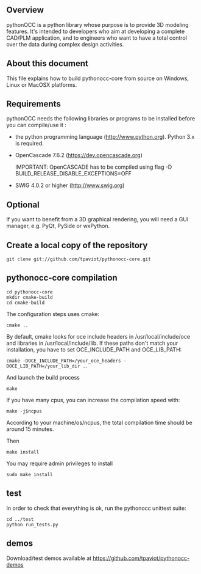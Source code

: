 Overview
--------

pythonOCC is a python library whose purpose is to provide 3D modeling features.
It's intended to
developers who aim at developing a complete CAD/PLM application, and to
engineers who want to have a total control over the data during complex design
activities.

About this document
-------------------

This file explains how to build pythonocc-core from source on Windows, Linux or
MacOSX platforms.

Requirements
------------

pythonOCC needs the following libraries or programs to be installed before you
can compile/use it :

*   the python programming language (<http://www.python.org>). Python 3.x is required.

*   OpenCascade 7.6.2 (<https://dev.opencascade.org>)

    IMPORTANT: OpenCASCADE has to be compiled using flag -D BUILD_RELEASE_DISABLE_EXCEPTIONS=OFF

*   SWIG 4.0.2 or higher (<http://www.swig.org>)

Optional
--------

If you want to benefit from a 3D graphical rendering, you will need a GUI manager, e.g. PyQt, PySide or wxPython.

Create a local copy of the repository
-------------------------------------

    git clone git://github.com/tpaviot/pythonocc-core.git

pythonocc-core compilation
--------------------------

    cd pythonocc-core
    mkdir cmake-build
    cd cmake-build

The configuration steps uses cmake:

    cmake ..
By default, cmake looks for oce include headers in /usr/local/include/oce and
libraries in /usr/local/include/lib. If these paths don't match your
installation, you have to set OCE_INCLUDE_PATH and OCE_LIB_PATH:

    cmake -DOCE_INCLUDE_PATH=/your_oce_headers -DOCE_LIB_PATH=/your_lib_dir ..

And launch the build process

    make

If you have many cpus, you can increase the compilation speed with:

    make -j$ncpus

According to your machine/os/ncpus, the total compilation time should be around 15 minutes.

Then

    make install

You may require admin privileges to install

    sudo make install

test
----
In order to check that everything is ok, run the pythonocc unittest suite:

    cd ../test
    python run_tests.py

demos
-----
Download/test demos available at <https://github.com/tpaviot/pythonocc-demos>
